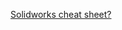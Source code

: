 [Solidworks cheat sheet?](file:///C:/Program%20Files/SOLIDWORKS%20Corp/SOLIDWORKS/lang/english/manuals/whatsnew.pdf)
